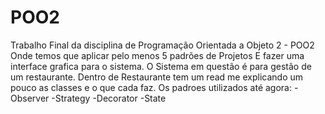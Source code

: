 # POO2

Trabalho Final da disciplina de Programação Orientada a Objeto 2 - POO2
Onde temos que aplicar pelo menos 5 padrões de Projetos
E fazer uma interface grafica para o sistema.
O Sistema em questão é para gestão de um restaurante.
Dentro de Restaurante tem um read me explicando um pouco as classes e o que cada faz.
Os padroes utilizados até agora:
-Observer
-Strategy
-Decorator
-State
